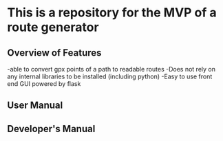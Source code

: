# This is a repository for the MVP of a route generator 

## Overview of Features
-able to convert gpx points of a path to readable routes 
-Does not rely on any internal libraries to be installed (including python) 
-Easy to use front end GUI powered by flask 

## User Manual 

## Developer's Manual 
